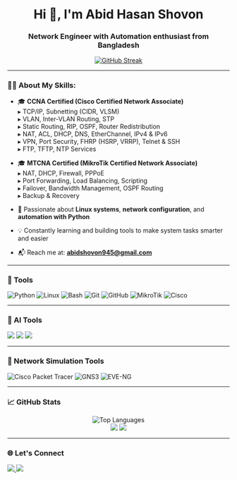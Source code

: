 <h1 align="center">Hi 👋, I'm Abid Hasan Shovon</h1>
<h3 align="center">Network Engineer with Automation enthusiast from Bangladesh</h3>

<p align="center">
  <a href="https://git.io/streak-stats">
    <img src="https://streak-stats.demolab.com?user=abid-shovon&theme=tokyonight&hide_border=true" alt="GitHub Streak" />
  </a>
</p>

---

### 🧑‍💻 About My Skills:

-  🎓 **CCNA Certified (Cisco Certified Network Associate)**  
    ▸ TCP/IP, Subnetting (CIDR, VLSM)  
    ▸ VLAN, Inter-VLAN Routing, STP  
    ▸ Static Routing, RIP, OSPF, Router Redistribution  
    ▸ NAT, ACL, DHCP, DNS, EtherChannel, IPv4 & IPv6  
    ▸ VPN, Port Security, FHRP (HSRP, VRRP), Telnet & SSH  
    ▸ FTP, TFTP, NTP Services
    
-   🎓 **MTCNA Certified (MikroTik Certified Network Associate)**  
    ▸ NAT, DHCP, Firewall, PPPoE  
    ▸ Port Forwarding, Load Balancing, Scripting  
    ▸ Failover, Bandwidth Management, OSPF Routing  
    ▸ Backup & Recovery
    
- 🐧 Passionate about **Linux systems**, **network configuration**, and **automation with Python**
- 💡 Constantly learning and building tools to make system tasks smarter and easier
- 📬 Reach me at: **abidshovon945@gmail.com**

---

### 🚀 Tools

<p>
  <img src="https://img.shields.io/badge/Python-3670A0?style=for-the-badge&logo=python&logoColor=ffdd54" alt="Python"/>
  <img src="https://img.shields.io/badge/Linux-FCC624?style=for-the-badge&logo=linux&logoColor=black" alt="Linux"/>
  <img src="https://img.shields.io/badge/Bash-4EAA25?style=for-the-badge&logo=gnubash&logoColor=white" alt="Bash"/>
  <img src="https://img.shields.io/badge/Git-F05032?style=for-the-badge&logo=git&logoColor=white" alt="Git"/>
  <img src="https://img.shields.io/badge/GitHub-181717?style=for-the-badge&logo=github&logoColor=white" alt="GitHub"/>
  <img src="https://img.shields.io/badge/MikroTik-EA2127?style=for-the-badge&logoColor=white&logo=mikrotik" alt="MikroTik"/>
  <img src="https://img.shields.io/badge/Cisco-1BA0D7?style=for-the-badge&logo=cisco&logoColor=white" alt="Cisco"/>
</p>


---

### 🤖 AI Tools

<p> <img src="https://img.shields.io/badge/ChatGPT-00A67E?style=for-the-badge&logo=openai&logoColor=white"/> 
    <img src="https://img.shields.io/badge/Github%20Copilot-181717?style=for-the-badge&logo=github&logoColor=white"/> 
    <img src="https://img.shields.io/badge/Gemini-4285F4?style=for-the-badge&logo=google&logoColor=white"/> </p>

---

### 🧪 Network Simulation Tools

<p align="left"> 
  <img src="https://img.shields.io/badge/Packet%20Tracer-1BA0D7?style=for-the-badge&logo=cisco&logoColor=white" alt="Cisco Packet Tracer"/>
  <img src="https://img.shields.io/badge/GNS3-2D79C7?style=for-the-badge&logo=gns3&logoColor=white" alt="GNS3"/> 
  <img src="https://img.shields.io/badge/EVE--NG-000000?style=for-the-badge&logo=linux&logoColor=white" alt="EVE-NG"/>
</p>

 ----

 
### 📈 GitHub Stats

<p align="center">
  <img src="https://github-readme-stats.vercel.app/api/top-langs/?username=abid-shovon&layout=compact&theme=github_dark" alt="Top Languages"/>
  <br>
  <img src="https://img.shields.io/badge/Cisco-90%25-1BA0D7?style=for-the-badge&logo=cisco&logoColor=white"/>
  <img src="https://img.shields.io/badge/MikroTik-60%25-EA2127?style=for-the-badge&logo=mikrotik&logoColor=white"/>
</p>

---

### 🌐 Let's Connect

<p>
  <a href="mailto:abidshovon945@gmail.com">
    <img src="https://img.shields.io/badge/Gmail-D14836?style=flat&logo=gmail&logoColor=white"/>
  </a> 
  <a href="https://www.linkedin.com/in/abid-hasan-shovon-902112231" target="_blank">
    <img src="https://img.shields.io/badge/LinkedIn-0A66C2?style=flat&logo=linkedin&logoColor=white"/>
  </a>
</p>

